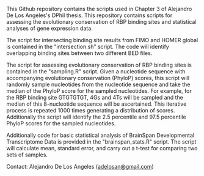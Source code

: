 This Github repository contains the scripts used in Chapter 3 of Alejandro De Los Angeles's DPhil thesis. This repository contains scripts for assessing the evolutionary conservation of RBP binding sites and statistical analyses of gene expression data.

The script for intersecting binding site results from FIMO and HOMER global is contained in the "intersection.sh" script. The code will identify overlapping binding sites between two different BED files.

The script for assessing evolutionary conservation of RBP binding sites is contained in the "sampling.R" script. Given a nucleotide sequence with accompanying evolutionary conservation (PhyloP) scores, this script will randomly sample nucleotides from the nucleotide sequence and take the median of the PhyloP score for the sampled nucleotides. For example, for the RBP binding site GTGTGTGT, 4Gs and 4Ts will be sampled and the median of this 8-nucleotide sequence will be ascertained. This iterative process is repeated 1000 times generating a distribution of scores. Additionally the script will identify the 2.5 percentile and 97.5 percentile PhyloP scores for the sampled nucleotides.

Additionally code for basic statistical analysis of BrainSpan Developmental Transcriptome Data is provided in the "brainspan_stats.R" script. The script will calculate mean, standard error, and carry out a t-test for comparing two sets of samples.

Contact: Alejandro De Los Angeles (adelosan@gmail.com)
